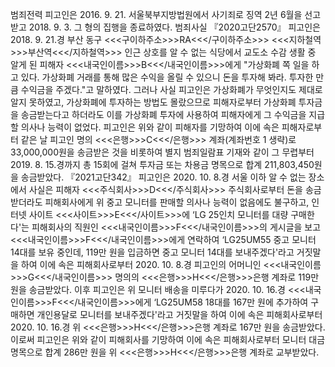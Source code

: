 범죄전력
피고인은 2016. 9. 21. 서울북부지방법원에서 사기죄로 징역 2년 6월을 선고받고 2018. 9. 3. 그 형의 집행을 종료하였다.
범죄사실
『2020고단2570』
피고인은 2018. 9. 21.경 부산 동구 <<<구이하주소>>>RA<<</구이하주소>>> <<<지하철역>>>부산역<<</지하철역>>> 인근 상호를 알 수 없는 식당에서 교도소 수감 생활 중 알게 된 피해자 <<<내국인이름>>>B<<</내국인이름>>>에게 "가상화폐 쪽 일을 하고 있다. 가상화폐 거래를 통해 많은 수익을 올릴 수 있으니 돈을 투자해 봐라. 투자한 만큼 수익금을 주겠다."고 말하였다.
그러나 사실 피고인은 가상화폐가 무엇인지도 제대로 알지 못하였고, 가상화폐에 투자하는 방법도 몰랐으므로 피해자로부터 가상화폐 투자금을 송금받는다고 하더라도 이를 가상화폐 투자에 사용하여 피해자에게 그 수익금을 지급할 의사나 능력이 없었다.
피고인은 위와 같이 피해자를 기망하여 이에 속은 피해자로부터 같은 날 피고인 명의 <<<은행>>>C<<</은행>>> 계좌(계좌번호 1 생략)로 33,000,000원을 송금받은 것을 비롯하여 별지 범죄일람표 기재와 같이 그 무렵부터 2019. 8. 15.경까지 총 15회에 걸쳐 투자금 또는 차용금 명목으로 합계 211,803,450원을 송금받았다.
『2021고단342』
피고인은 2020. 10. 8.경 서울 이하 알 수 없는 장소에서 사실은 피해자 <<<주식회사>>>D<<</주식회사>>> 주식회사로부터 돈을 송금받더라도 피해회사에게 위 중고 모니터를 판매할 의사나 능력이 없음에도 불구하고, 인터넷 사이트 <<<사이트>>>E<<</사이트>>>에 ‘LG 25인치 모니터를 대량 구매한다'는 피해회사의 직원인 <<<내국인이름>>>F<<</내국인이름>>>의 게시글을 보고 <<<내국인이름>>>F<<</내국인이름>>>에게 연락하여 ‘LG25UM55 중고 모니터 14대를 보유 중인데, 119만 원을 입금하면 중고 모니터 14대를 보내주겠다'라고 거짓말을 하여 이에 속은 피해회사로부터 2020. 10. 8.경 피고인의 어머니인 <<<내국인이름>>>G<<</내국인이름>>> 명의의 <<<은행>>>H<<</은행>>>은행 계좌로 119만 원을 송금받았다. 이후 피고인은 위 모니터 배송을 미루다가 2020. 10. 16.경 <<<내국인이름>>>F<<</내국인이름>>>에게 ‘LG25UM58 18대를 167만 원에 추가하여 구매하면 개인용달로 모니터를 보내주겠다'라고 거짓말을 하여 이에 속은 피해회사로부터 2020. 10. 16.경 위 <<<은행>>>H<<</은행>>>은행 계좌로 167만 원을 송금받았다.
이로써 피고인은 위와 같이 피해회사를 기망하여 이에 속은 피해회사로부터 모니터 대금 명목으로 합계 286만 원을 위 <<<은행>>>H<<</은행>>>은행 계좌로 교부받았다.